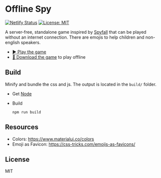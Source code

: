 # Offline Spy

[![Netlify Status](https://api.netlify.com/api/v1/badges/d9dd38ae-4c3e-4818-80b1-fb6703c3e8c3/deploy-status)](https://app.netlify.com/sites/jolly-torvalds-273d55/deploys)
[![License: MIT](https://img.shields.io/badge/license-MIT-green)](https://github.com/VeryBadFrags/offline-spy/blob/master/LICENSE)

A server-free, standalone game inspired by [Spyfall](https://hwint.ru/portfolio-item/spyfall/) that can be played without an internet connection.
There are emojis to help children and non-english speakers.

- [▶️ Play the game](https://offline-spy.verybadfrags.com)
- [📵 Download the game](https://github.com/VeryBadFrags/offline-spy/releases) to play offline

## Build

Minify and bundle the css and js.
The output is located in the `build/` folder.

- Get [Node](https://nodejs.org/)

- Build

  ```shell
  npm run build
  ```

## Resources

- Colors: <https://www.materialui.co/colors>
- Emoji as Favicon: <https://css-tricks.com/emojis-as-favicons/>

## License

MIT
